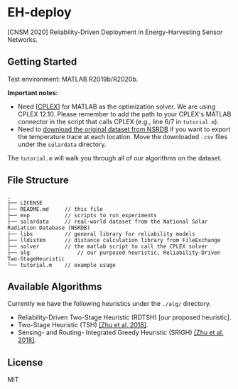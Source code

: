 # EH-deploy

[CNSM 2020] Reliability-Driven Deployment in Energy-Harvesting Sensor Networks.

## Getting Started

Test environment: MATLAB R2019b/R2020b.

**Important notes:** 

* Need [[CPLEX]](https://www.ibm.com/support/knowledgecenter/SSSA5P_12.8.0/ilog.odms.studio.help/pdf/gscplexmatlab.pdf) for MATLAB as the optimization solver. We are using CPLEX 12.10. Please remember to add the path to your CPLEX's MATLAB connector in the script that calls CPLEX (e.g., line 6/7 in `tutorial.m`).
* Need to [download the original dataset from NSRDB](https://drive.google.com/file/d/1JPsemfas8NECFlbsROJ2Xk68mpG2GUIK/view?usp=sharing) if you want to export the temperature trace at each location. Move the downloaded `.csv` files under the `solardata` directory.

The `tutorial.m` will walk you through all of our algorithms on the dataset.

## File Structure

```
.
├── LICENSE
├── README.md     // this file
├── exp           // scripts to run experiments
├── solardata     // real-world dataset from the National Solar Radiation Database (NSRDB)
├── libs          // general library for reliability models
├── lldistkm      // distance calculation library from FileExchange
├── solver        // the matlab script to call the CPLEX solver
├── alg			      // our purposed heuristic, Reliability-Driven Two-StageHeuristic
└── tutorial.m    // example usage
```

## Available Algorithms

Currently we have the following heuristics under the `./alg/` directory. 

* Reliability-Driven Two-Stage Heuristic (RDTSH) [our proposed heuristic]. 
* Two-Stage Heuristic (TSH) [[Zhu et al. 2018]](https://ieeexplore.ieee.org/abstract/document/8345168).
* Sensing- and Routing- Integrated Greedy Heuristic (SRIGH) [[Zhu et al. 2018]](https://ieeexplore.ieee.org/abstract/document/8345168).

## License

MIT

